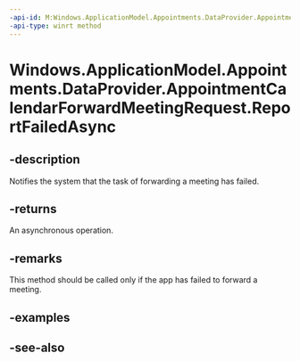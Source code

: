 ----api-id: M:Windows.ApplicationModel.Appointments.DataProvider.AppointmentCalendarForwardMeetingRequest.ReportFailedAsync
-api-type: winrt method
---<!-- Method syntaxpublic Windows.Foundation.IAsyncAction ReportFailedAsync()--># Windows.ApplicationModel.Appointments.DataProvider.AppointmentCalendarForwardMeetingRequest.ReportFailedAsync## -descriptionNotifies the system that the task of forwarding a meeting has failed.## -returnsAn asynchronous operation.## -remarksThis method should be called only if the app has failed to forward a meeting.## -examples## -see-also
